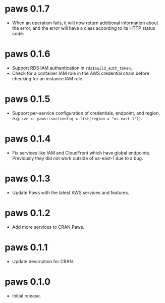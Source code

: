 # paws 0.1.7

* When an operation fails, it will now return additional information about the
  error, and the error will have a class according to its HTTP status code.

# paws 0.1.6

* Support RDS IAM authentication in `rds$build_auth_token`.
* Check for a container IAM role in the AWS credential chain before checking
  for an instance IAM role.

# paws 0.1.5

* Support per-service configuration of credentials, endpoint, and region, e.g.
  `svc <- paws::svc(config = list(region = "us-east-1"))`.

# paws 0.1.4

* Fix services like IAM and CloudFront which have global endpoints. Previously
  they did not work outside of us-east-1 due to a bug.

# paws 0.1.3

* Update Paws with the latest AWS services and features.

# paws 0.1.2

* Add more services to CRAN Paws.

# paws 0.1.1

* Update description for CRAN.

# paws 0.1.0

* Initial release.

